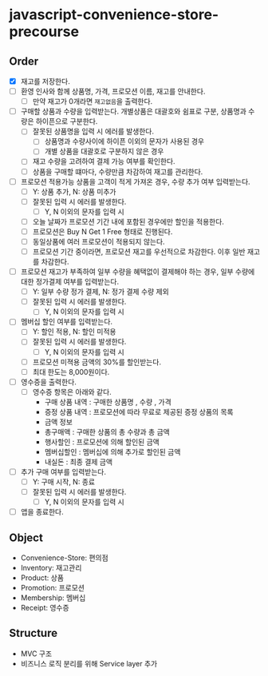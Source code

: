 # javascript-convenience-store-precourse

## Order

- [x] 재고를 저장한다.
- [ ] 환영 인사와 함께 상품명, 가격, 프로모션 이름, 재고를 안내한다.
  - [ ] 만약 재고가 0개라면 `재고없음`을 출력한다.
- [ ] 구매할 상품과 수량을 입력받는다. 개별상품은 대괄호와 쉼표로 구분, 상품명과 수량은 하이픈으로 구분한다.
  - [ ] 잘못된 상품명을 입력 시 에러를 발생한다.
    - [ ] 상품명과 수량사이에 하이픈 이외의 문자가 사용된 경우
    - [ ] 개별 상품을 대괄호로 구분하지 않은 경우
  - [ ] 재고 수량을 고려하여 결제 가능 여부를 확인한다.
  - [ ] 상품을 구매할 떄마다, 수량만큼 차감하여 재고를 관리한다.
- [ ] 프로모션 적용가능 상품을 고객이 적게 가져온 경우, 수량 추가 여부 입력받는다.
  - [ ] Y: 상품 추가, N: 상품 미추가
  - [ ] 잘못된 입력 시 에러를 발생한다.
    - [ ] Y, N 이외의 문자를 입력 시
  - [ ] 오늘 날짜가 프로모션 기간 내에 포함된 경우에만 할인을 적용한다.
  - [ ] 프로모션은 Buy N Get 1 Free 형태로 진행된다.
  - [ ] 동일상품에 여러 프로모션이 적용되지 않는다.
  - [ ] 프로모션 기간 중이라면, 프로모션 재고를 우선적으로 차감한다. 이후 일반 재고를 차감한다.
- [ ] 프로모션 재고가 부족하여 일부 수량을 혜택없이 결제해야 하는 경우, 일부 수량에 대한 정가결제 여부를 입력받는다.
  - [ ] Y: 일부 수량 정가 결제, N: 정가 결제 수량 제외
  - [ ] 잘못된 입력 시 에러를 발생한다.
    - [ ] Y, N 이외의 문자를 입력 시
- [ ] 멤버십 할인 여부를 입력받는다.
  - [ ] Y: 할인 적용, N: 할인 미적용
  - [ ] 잘못된 입력 시 에러를 발생한다.
    - [ ] Y, N 이외의 문자를 입력 시
  - [ ] 프로모션 미젹용 금액의 30%를 할인받는다.
  - [ ] 최대 한도는 8,000원이다.
- [ ] 영수증을 출력한다.
  - [ ] 영수증 항목은 아래와 같다.
    - 구매 상품 내역 : 구매한 상품명 , 수량 , 가격
    - 증정 상품 내역 : 프로모션에 따라 무료로 제공된 증정 상품의 목록
    - 금액 정보
    - 총구매액 : 구매한 상품의 총 수량과 총 금액
    - 행사할인 : 프로모션에 의해 할인된 금액
    - 멤버십할인 : 멤버십에 의해 추가로 할인된 금액
    - 내실돈 : 최종 결제 금액
- [ ] 추가 구매 여부를 입력받는다.
  - [ ] Y: 구매 시작, N: 종료
  - [ ] 잘못된 입력 시 에러를 발생한다.
    - [ ] Y, N 이외의 문자를 입력 시
- [ ] 앱을 종료한다.

## Object

- Convenience-Store: 편의점
- Inventory: 재고관리
- Product: 상품
- Promotion: 프로모션
- Membership: 멤버십
- Receipt: 영수증

## Structure

- MVC 구조
- 비즈니스 로직 분리를 위해 Service layer 추가
